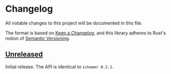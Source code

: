 # Changelog
All notable changes to this project will be documented in this file.

The format is based on [Keep a Changelog](https://keepachangelog.com/en/1.0.0/),
and this library adheres to Rust's notion of
[Semantic Versioning](https://semver.org/spec/v2.0.0.html).


<!-- next-header -->
## [Unreleased]
Initial release. The API is identical to `schemer 0.2.1`.


<!-- next-url -->
[Unreleased]: https://github.com/zcash/schemerz/compare/1bfd952b035b87a39df955376e0bdddf98eb6c99...HEAD
